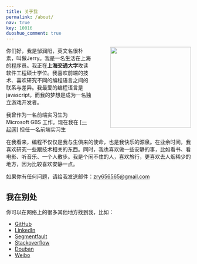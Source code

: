 ```yaml
---
title: 关于我
permalink: /about/
nav: true
key: 10016
duoshuo_comment: true
---
```


<img src="{{ site.static_url }}/monkey.jpg" width="220" height="220" style="padding-left:50px; float:right;">

你们好，我是邹润阳，英文名很朴素，叫做Jerry。我是一名生活在上海的程序员。我正在**上海交通大学**攻读软件工程硕士学位。我喜欢前端的技术、喜欢研究不同的编程语言之间的联系与差异。我最爱的编程语言是javascript，而我的梦想是成为一名独立游戏开发者。

我曾作为一名前端实习生为 Microsoft GBS 工作。现在我在 [[一起网]](http://www.yiqixxx.com) 担任一名前端实习生

在我看来，编程不仅仅是我与生俱来的使命，也是我快乐的源泉。在业余时间，我喜欢研究一些跟技术相关的东西。同时，我也喜欢做一些安静的事，比如看书、看电影、听音乐、一个人散步。我是个闲不住的人，喜欢旅行，更喜欢去人烟稀少的地方，因为比较喜欢安静一点。

如果你有任何问题，请给我发送邮件：[zry656565@gmail.com](mailto:zry656565@gmail.com)

## 我在别处

你可以在网络上的很多其他地方找到我，比如：

- [GitHub](https://github.com/zry656565)
- [LinkedIn](http://www.linkedin.com/profile/view?id=289040657)
- [Segmentfault](http://segmentfault.com/u/jerryzou)
- [Stackoverflow](http://stackoverflow.com/users/3152296/jerryddg)
- [Douban](http://www.douban.com/people/jerry_zou/)
- [Weibo](http://weibo.com/u/1943775181)
